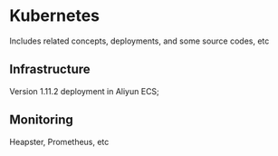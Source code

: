 Kubernetes
==========

Includes related concepts, deployments, and some source codes, etc

Infrastructure
--------------

Version 1.11.2 deployment in Aliyun ECS;


Monitoring
--------------

Heapster, Prometheus, etc

